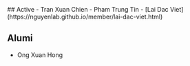 <markdown>
## Active
- Tran Xuan Chien
- Pham Trung Tin
- [Lai Dac Viet](https://nguyenlab.github.io/member/lai-dac-viet.html)

## Alumi
- Ong Xuan Hong

</markdown>

